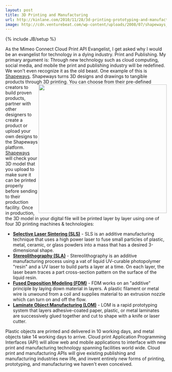 ```yaml
---
layout: post
title: 3D Printing and Manufacturing
url: http://kinlane.com/2010/11/28/3d-printing-prototyping-and-manufacturing/
image: http://cdn.venturebeat.com/wp-content/uploads/2008/07/shapeways_logo.png
---
```

{% include JB/setup %}
<p>
     As the Mimeo Connect Cloud Print API Evangelist, I get asked why I would be an evangelist for technology in a dying industry. Print and Publishing. My primary argument is: Through new technology such as cloud computing, social media, and mobile the print and publishing industry will be redefined. We won't even recognize it as the old beast. One example of this is <a href="http://www.shapeways.com" target="_blank">Shapeways</a>. Shapeways turns 3D designs and drawings to tangible products through 3D printing. <img src="http://cdn.venturebeat.com/wp-content/uploads/2008/07/shapeways_logo.png" alt="" width="400" align="right" /> You can choose from their pre-defined creators to build proven products, partner with other designers to create a product or upload your own designs to the Shapeways platform. <a href="http://www.shapeways.com" target="_self">Shapeways</a> will check your 3D model that you upload to make sure it can be printed properly before sending to their production facility. Once in production, the 3D model in your digital file will be printed layer by layer using one of four 3D printing machines &amp; technologies:
</p>
<ul class="mainlist">
     <li>
          <strong><a href="http://en.wikipedia.org/wiki/Selective_laser_sintering" target="_blank">Selective Laser Sintering (SLS)</a></strong> - SLS is an additive manufacturing technique that uses a high power laser to fuse small particles of plastic, metal, ceramic, or glass powders into a mass that has a desired 3-dimensional shape.
     </li>
     <li>
          <strong><a href="http://en.wikipedia.org/wiki/Stereolithography" target="_blank">Stereolithography (SLA)</a></strong> - Stereolithography is an additive manufacturing process using a vat of liquid UV-curable photopolymer "resin" and a UV laser to build parts a layer at a time. On each layer, the laser beam traces a part cross-section pattern on the surface of the liquid resin.
     </li>
     <li>
          <strong><a href="http://en.wikipedia.org/wiki/Fused_deposition_modeling" target="_blank">Fused Deposition Modeling (FDM)</a></strong> - FDM works on an "additive" principle by laying down material in layers. A plastic filament or metal wire is unwound from a coil and supplies material to an extrusion nozzle which can turn on and off the flow.
     </li>
     <li>
          <strong><a href="http://en.wikipedia.org/wiki/Laminated_object_manufacturing" target="_blank">Laminate Object Manufacturing (LOM)</a></strong> - LOM is a rapid prototyping system that layers adhesive-coated paper, plastic, or metal laminates are successively glued together and cut to shape with a knife or laser cutter.
     </li>
</ul>
<p>
     Plastic objects are printed and delivered in 10 working days, and metal objects take 14 working days to arrive. Cloud print Application Programming Interfaces (API) will allow web and mobile applications to interface with new print and manufacturing technology spanning facilities world wide. Cloud print and manufacturing APIs will give existing publishing and manufacturing industries new life, and invent entirely new forms of printing, prototyping, and manufacturing we haven't even conceived.
</p>